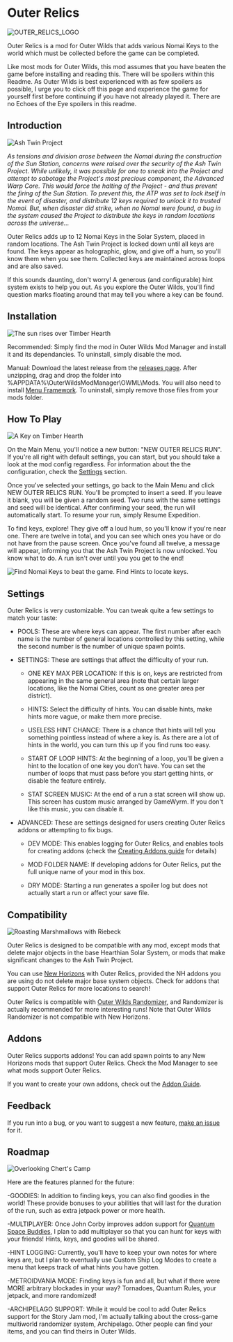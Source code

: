 # Outer Relics
![OUTER_RELICS_LOGO](/OuterRelics/Images/Main%20Logo%20Github.png)

Outer Relics is a mod for Outer Wilds that adds various Nomai Keys to the world which must be collected before the game can be completed.

Like most mods for Outer Wilds, this mod assumes that you have beaten the game before installing and reading this. There will be spoilers within this Readme. As Outer Wilds is best experienced with as few spoilers as possible, I urge you to click off this page and experience the game for yourself first before continuing if you have not already played it. There are no Echoes of the Eye spoilers in this readme.

## Introduction
![Ash Twin Project](/OuterRelics/Images/Ash%20Twin%20Project%202.png)

*As tensions and division arose between the Nomai during the construction of the Sun Station, concerns were raised over the security of the Ash Twin Project. While unlikely, it was possible for one to sneak into the Project and attempt to sabotage the Project's most precious component, the Advanced Warp Core. This would force the halting of the Project - and thus prevent the firing of the Sun Station. To prevent this, the ATP was set to lock itself in the event of disaster, and distribute 12 keys required to unlock it to trusted Nomai. But, when disaster did strike, when no Nomai were found, a bug in the system caused the Project to distribute the keys in random locations across the universe...*

Outer Relics adds up to 12 Nomai Keys in the Solar System, placed in random locations. The Ash Twin Project is locked down until all keys are found. The keys appear as holographic, glow, and give off a hum, so you'll know them when you see them. Collected keys are maintained across loops and are also saved.

If this sounds daunting, don't worry! A generous (and configurable) hint system exists to help you out. As you explore the Outer Wilds, you'll find question marks floating around that may tell you where a key can be found.

## Installation
![The sun rises over Timber Hearth](/OuterRelics/Images/Timber%20Hearth%20Sunrise.png)

Recommended: Simply find the mod in Outer Wilds Mod Manager and install it and its dependancies. To uninstall, simply disable the mod.

Manual: Download the latest release from the [releases page](https://github.com/GameWyrm/OuterRelics/releases). After unzipping, drag and drop the folder into %APPDATA%\OuterWildsModManager\OWML\Mods. You will also need to install [Menu Framework](https://github.com/misternebula/MenuFramework). To uninstall, simply remove those files from your mods folder. 

## How To Play
![A Key on Timber Hearth](/OuterRelics/Images/Key%20on%20Timber%20Hearth.png)

On the Main Menu, you'll notice a new button: "NEW OUTER RELICS RUN". If you're all right with default settings, you can start, but you should take a look at the mod config regardless. For information about the the configuration, check the [Settings](https://github.com/GameWyrm/OuterRelics/blob/Readme-Update/README.md#Settings) section.

Once you've selected your settings, go back to the Main Menu and click NEW OUTER RELICS RUN. You'll be prompted to insert a seed. If you leave it blank, you will be given a random seed. Two runs with the same settings and seed will be identical. After confirming your seed, the run will automatically start. To resume your run, simply Resume Expedition. 

To find keys, explore! They give off a loud hum, so you'll know if you're near one. There are twelve in total, and you can see which ones you have or do not have from the pause screen. Once you've found all twelve, a message will appear, informing you that the Ash Twin Project is now unlocked. You know what to do. A run isn't over until you you get to the end!

![Find Nomai Keys to beat the game. Find Hints to locate keys.](/OuterRelics/Images/KeyHintDisplay.png)

## Settings

Outer Relics is very customizable. You can tweak quite a few settings to match your taste:

* POOLS: These are where keys can appear. The first number after each name is the number of general locations controlled by this setting, while the second number is the number of unique spawn points. 

* SETTINGS: These are settings that affect the difficulty of your run.

  * ONE KEY MAX PER LOCATION: If this is on, keys are restricted from appearing in the same general area (note that certain larger locations, like the Nomai Cities, count as one greater area per district).

  * HINTS: Select the difficulty of hints. You can disable hints, make hints more vague, or make them more precise.

  * USELESS HINT CHANCE: There is a chance that hints will tell you something pointless instead of where a key is. As there are a lot of hints in the world, you can turn this up if you find runs too easy.

  * START OF LOOP HINTS: At the beginning of a loop, you'll be given a hint to the location of one key you don't have. You can set the number of loops that must pass before you start getting hints, or disable the feature entirely.

  * STAT SCREEN MUSIC: At the end of a run a stat screen will show up. This screen has custom music arranged by GameWyrm. If you don't like this music, you can disable it.

* ADVANCED: These are settings designed for users creating Outer Relics addons or attempting to fix bugs.

  * DEV MODE: This enables logging for Outer Relics, and enables tools for creating addons (check the [Creating Addons guide](https://github.com/GameWyrm/OuterRelics/wiki/Addon-Guide) for details)

  * MOD FOLDER NAME: If developing addons for Outer Relics, put the full unique name of your mod in this box.

  * DRY MODE: Starting a run generates a spoiler log but does not actually start a run or affect your save file.

## Compatibility
![Roasting Marshmallows with Riebeck](/OuterRelics/Images/Marshmallows%20with%20Riebeck.png)

Outer Relics is designed to be compatible with any mod, except mods that delete major objects in the base Hearthian Solar System, or mods that make significant changes to the Ash Twin Project.

You can use [New Horizons](https://github.com/Outer-Wilds-New-Horizons/new-horizons) with Outer Relics, provided the NH addons you are using do not delete major base system objects. Check for addons that support Outer Relics for more locations to search!

Outer Relics is compatible with [Outer Wilds Randomizer](https://github.com/PacificEngine/OW_Randomizer), and Randomizer is actually recommended for more interesting runs! Note that Outer Wilds Randomizer is not compatible with New Horizons.

## Addons
Outer Relics supports addons! You can add spawn points to any New Horizons mods that support Outer Relics. Check the Mod Manager to see what mods support Outer Relics.

If you want to create your own addons, check out the [Addon Guide](https://github.com/GameWyrm/OuterRelics/wiki/Addon-Guide).

## Feedback
If you run into a bug, or you want to suggest a new feature, [make an issue](https://github.com/GameWyrm/OuterRelics/issues) for it.

## Roadmap
![Overlooking Chert's Camp](/OuterRelics/Images/OverlookingChertsCamp.png)

Here are the features planned for the future:

-GOODIES: In addition to finding keys, you can also find goodies in the world! These provide bonuses to your abilities that will last for the duration of the run, such as extra jetpack power or more health.

-MULTIPLAYER: Once John Corby improves addon support for [Quantum Space Buddies](https://github.com/misternebula/quantum-space-buddies), I plan to add multiplayer so that you can hunt for keys with your friends! Hints, keys, and goodies will be shared.

-HINT LOGGING: Currently, you'll have to keep your own notes for where keys are, but I plan to eventually use Custom Ship Log Modes to create a menu that keeps track of what hints you have gotten.

-METROIDVANIA MODE: Finding keys is fun and all, but what if there were MORE arbitrary blockades in your way? Tornadoes, Quantum Rules, your jetpack, and more randomized!

-ARCHIPELAGO SUPPORT: While it would be cool to add Outer Relics support for the Story Jam mod, I'm actually talking about the cross-game multiworld randomizer system, Archipelago. Other people can find your items, and you can find theirs in Outer Wilds.
